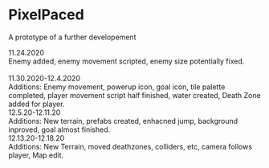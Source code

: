 # PixelPaced
A prototype of a further developement

11.24.2020
<br>Enemy added, enemy movement scripted, enemy size potentially fixed.<br>
<br>11.30.2020-12.4.2020<br>
Additions: Enemy movement, powerup icon, goal icon, tile palette completed, player movement script half finished, water created, Death Zone added for player. 
<br>12.5.20-12.11.20<br>
Additions: New terrain, prefabs created, enhacned jump, background inproved, goal almost finished.
<br> 12.13.20-12.18.20<br>
Additions: New Terrain, moved deathzones, colliders, etc, camera follows player, Map edit.
